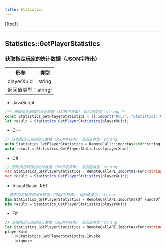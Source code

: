 ```yaml
---
title: Statistics
---
```


[[toc]]


---
## Statistics::GetPlayerStatistics
### 获取指定玩家的统计数据（JSON字符串）
<table><tr><th>形参</th><th>类型</th></tr>
<tr><td>playerXuid</td><td>string</td></tr>
<tr><td colspan="2">返回值类型：string;</td></tr></table>

 - JavaScript
```js
/** 获取指定玩家的统计数据（JSON字符串） 返回值类型：string */
const Statistics_GetPlayerStatistics = ll.import("PFLP", "Statistics::GetPlayerStatistics");
let result = Statistics_GetPlayerStatistics(playerXuid);
```
 - C++
```cpp
// 获取指定玩家的统计数据（JSON字符串） 返回值类型：string
auto Statistics_GetPlayerStatistics = RemoteCall::importAs<std::string(std::string const& playerXuid)>("PFLP", "Statistics::GetPlayerStatistics");
auto result = Statistics_GetPlayerStatistics(playerXuid);
```
 - C#
```csharp
// 获取指定玩家的统计数据（JSON字符串） 返回值类型：string
var Statistics_GetPlayerStatistics = RemoteCallAPI.ImportAs<Func<string,string>>("PFLP", "Statistics::GetPlayerStatistics");
var result = Statistics_GetPlayerStatistics(playerXuid);
```
 - Visual Basic .NET
```vb
' 获取指定玩家的统计数据（JSON字符串） 返回值类型：string
Dim Statistics_GetPlayerStatistics = RemoteCallAPI.ImportAs(Of Func(Of String,String))("PFLP", "Statistics::GetPlayerStatistics")
Dim result = Statistics_GetPlayerStatistics(playerXuid)
```
 - F#
```fsharp
// 获取指定玩家的统计数据（JSON字符串） 返回值类型：string
let Statistics_GetPlayerStatistics = RemoteCallAPI.ImportAs<Func<string,string>>("PFLP", "Statistics::GetPlayerStatistics")
playerXuid
	|>Statistics_GetPlayerStatistics.Invoke
	|>ignore
```

